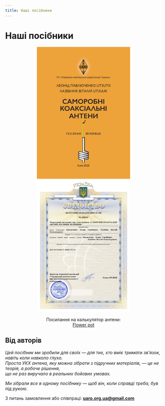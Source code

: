 ```yaml
---
title: Наші посібники
---
```


# Наші посібники

<p align="center">
  <img src="./img/our_tutorial_1.jpg" alt="1" width="300"/>
  <img src="./img/our_tutorial_2.jpg" alt="2" width="300"/>
</p>

<p align="center">
  Посилання на калькулятор антени:<br />
  <a href="/docs/Calculators/flower_pot">Flower pot</a>
</p>

## Від авторів

_Цей посібник ми зробили для своїх — для тих, хто вміє тримати зв’язок, навіть коли навколо глухо.  
Проста УКХ антена, яку можна зібрати з підручних матеріалів, — це не теорія, а робоче рішення,  
що не раз виручало в реальних бойових умовах._

_Ми зібрали все в одному посібнику — щоб він, коли справді треба, був під рукою._

З питань замовлення або співпраці: **uaro.org.ua@gmail.com**
